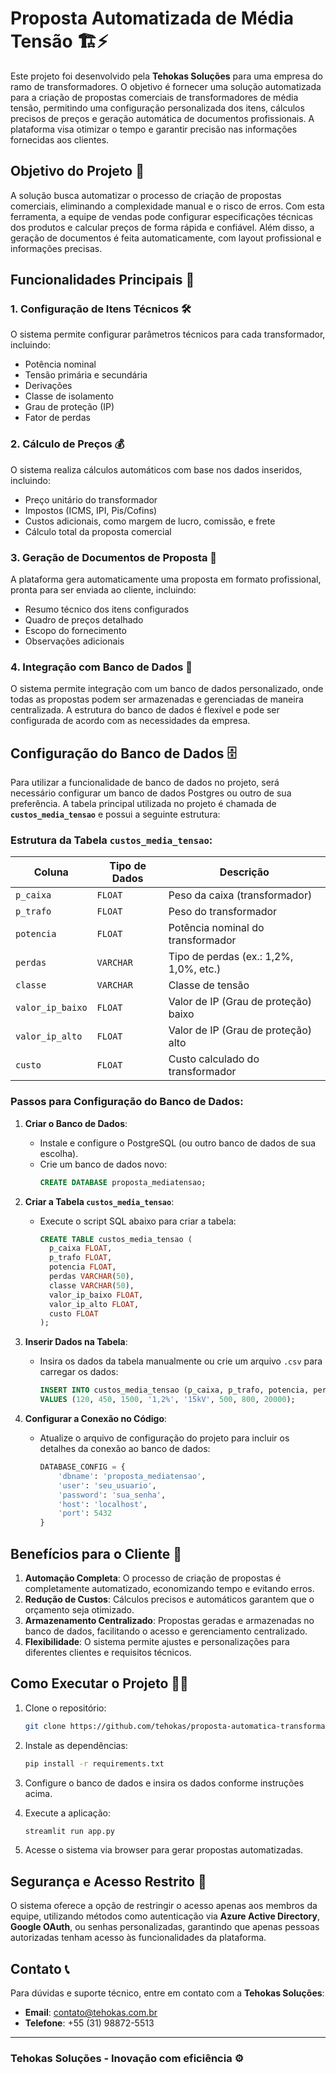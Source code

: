 
# **Proposta Automatizada de Média Tensão** 🏗️⚡

Este projeto foi desenvolvido pela **Tehokas Soluções** para uma empresa do ramo de transformadores. O objetivo é fornecer uma solução automatizada para a criação de propostas comerciais de transformadores de média tensão, permitindo uma configuração personalizada dos itens, cálculos precisos de preços e geração automática de documentos profissionais. A plataforma visa otimizar o tempo e garantir precisão nas informações fornecidas aos clientes.

## **Objetivo do Projeto** 🎯

A solução busca automatizar o processo de criação de propostas comerciais, eliminando a complexidade manual e o risco de erros. Com esta ferramenta, a equipe de vendas pode configurar especificações técnicas dos produtos e calcular preços de forma rápida e confiável. Além disso, a geração de documentos é feita automaticamente, com layout profissional e informações precisas.

## **Funcionalidades Principais** 🚀

### 1. **Configuração de Itens Técnicos** 🛠️
O sistema permite configurar parâmetros técnicos para cada transformador, incluindo:
- Potência nominal
- Tensão primária e secundária
- Derivações
- Classe de isolamento
- Grau de proteção (IP)
- Fator de perdas

### 2. **Cálculo de Preços** 💰
O sistema realiza cálculos automáticos com base nos dados inseridos, incluindo:
- Preço unitário do transformador
- Impostos (ICMS, IPI, Pis/Cofins)
- Custos adicionais, como margem de lucro, comissão, e frete
- Cálculo total da proposta comercial

### 3. **Geração de Documentos de Proposta** 📄
A plataforma gera automaticamente uma proposta em formato profissional, pronta para ser enviada ao cliente, incluindo:
- Resumo técnico dos itens configurados
- Quadro de preços detalhado
- Escopo do fornecimento
- Observações adicionais

### 4. **Integração com Banco de Dados** 🔗
O sistema permite integração com um banco de dados personalizado, onde todas as propostas podem ser armazenadas e gerenciadas de maneira centralizada. A estrutura do banco de dados é flexível e pode ser configurada de acordo com as necessidades da empresa.

## **Configuração do Banco de Dados** 🗄️

Para utilizar a funcionalidade de banco de dados no projeto, será necessário configurar um banco de dados Postgres ou outro de sua preferência. A tabela principal utilizada no projeto é chamada de **`custos_media_tensao`** e possui a seguinte estrutura:

### **Estrutura da Tabela `custos_media_tensao`**:

| Coluna              | Tipo de Dados  | Descrição                                         |
|---------------------|----------------|---------------------------------------------------|
| `p_caixa`           | `FLOAT`        | Peso da caixa (transformador)                     |
| `p_trafo`           | `FLOAT`        | Peso do transformador                             |
| `potencia`          | `FLOAT`        | Potência nominal do transformador                 |
| `perdas`            | `VARCHAR`      | Tipo de perdas (ex.: 1,2%, 1,0%, etc.)            |
| `classe`            | `VARCHAR`      | Classe de tensão                                  |
| `valor_ip_baixo`    | `FLOAT`        | Valor de IP (Grau de proteção) baixo              |
| `valor_ip_alto`     | `FLOAT`        | Valor de IP (Grau de proteção) alto               |
| `custo`             | `FLOAT`        | Custo calculado do transformador                  |

### **Passos para Configuração do Banco de Dados**:

1. **Criar o Banco de Dados**:
   - Instale e configure o PostgreSQL (ou outro banco de dados de sua escolha).
   - Crie um banco de dados novo:
     ```sql
     CREATE DATABASE proposta_mediatensao;
     ```

2. **Criar a Tabela `custos_media_tensao`**:
   - Execute o script SQL abaixo para criar a tabela:
     ```sql
     CREATE TABLE custos_media_tensao (
       p_caixa FLOAT,
       p_trafo FLOAT,
       potencia FLOAT,
       perdas VARCHAR(50),
       classe VARCHAR(50),
       valor_ip_baixo FLOAT,
       valor_ip_alto FLOAT,
       custo FLOAT
     );
     ```

3. **Inserir Dados na Tabela**:
   - Insira os dados da tabela manualmente ou crie um arquivo `.csv` para carregar os dados:
     ```sql
     INSERT INTO custos_media_tensao (p_caixa, p_trafo, potencia, perdas, classe, valor_ip_baixo, valor_ip_alto, custo)
     VALUES (120, 450, 1500, '1,2%', '15kV', 500, 800, 20000);
     ```

4. **Configurar a Conexão no Código**:
   - Atualize o arquivo de configuração do projeto para incluir os detalhes da conexão ao banco de dados:
     ```python
     DATABASE_CONFIG = {
         'dbname': 'proposta_mediatensao',
         'user': 'seu_usuario',
         'password': 'sua_senha',
         'host': 'localhost',
         'port': 5432
     }
     ```

## **Benefícios para o Cliente** 💼

1. **Automação Completa**: O processo de criação de propostas é completamente automatizado, economizando tempo e evitando erros.
2. **Redução de Custos**: Cálculos precisos e automáticos garantem que o orçamento seja otimizado.
3. **Armazenamento Centralizado**: Propostas geradas e armazenadas no banco de dados, facilitando o acesso e gerenciamento centralizado.
4. **Flexibilidade**: O sistema permite ajustes e personalizações para diferentes clientes e requisitos técnicos.

## **Como Executar o Projeto** 🏃‍♂️

1. Clone o repositório:
   ```bash
   git clone https://github.com/tehokas/proposta-automatica-transformadores.git
   ```

2. Instale as dependências:
   ```bash
   pip install -r requirements.txt
   ```

3. Configure o banco de dados e insira os dados conforme instruções acima.

4. Execute a aplicação:
   ```bash
   streamlit run app.py
   ```

5. Acesse o sistema via browser para gerar propostas automatizadas.

## **Segurança e Acesso Restrito** 🔐

O sistema oferece a opção de restringir o acesso apenas aos membros da equipe, utilizando métodos como autenticação via **Azure Active Directory**, **Google OAuth**, ou senhas personalizadas, garantindo que apenas pessoas autorizadas tenham acesso às funcionalidades da plataforma.

## **Contato** 📞

Para dúvidas e suporte técnico, entre em contato com a **Tehokas Soluções**:

- **Email**: contato@tehokas.com.br
- **Telefone**: +55 (31) 98872-5513

---

### **Tehokas Soluções** - Inovação com eficiência ⚙️

